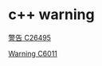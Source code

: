 # c++ warning

[警告 C26495](https://learn.microsoft.com/zh-cn/cpp/code-quality/c26495?view=msvc-170)

[Warning C6011](https://learn.microsoft.com/en-us/cpp/code-quality/c6011?view=msvc-170)
